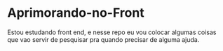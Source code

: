 # Aprimorando-no-Front
Estou estudando front end, e nesse repo eu vou colocar algumas coisas que vao servir de pesquisar pra quando precisar de alguma ajuda.
